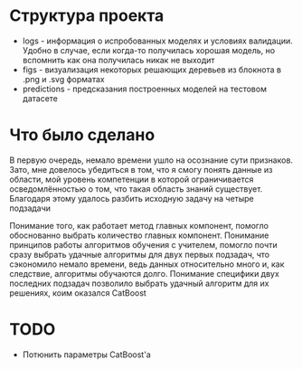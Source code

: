 # Структура проекта

- logs - информация о испробованных моделях и условиях валидации. Удобно в случае, если когда-то получилась хорошая модель, но вспомнить как она получилась никак не выходит
- figs - визуализация некоторых решающих деревьев из блокнота в .png и .svg форматах
- predictions - предсказания построенных моделей на тестовом датасете

# Что было сделано

В первую очередь, немало времени ушло на осознание сути признаков. Зато, мне довелось убедиться в том, что я смогу понять данные из области, мой уровень компетенции в которой ограничивается осведомлённостью о том, что такая область знаний существует. Благодаря этому удалось разбить исходную задачу на четыре подзадачи 

Понимание того, как работает метод главных компонент, помогло обоснованно выбрать количество главных компонент. Понимание принципов работы алгоритмов обучения с учителем, помогло почти сразу выбрать удачные алгоритмы для двух первых подзадач, что сэкономило немало времени, ведь данных относительно много и, как следствие, алгоритмы обучаются долго. Понимание специфики двух последних подзадач позволило выбрать удачный алгоритм для их решениях, коим оказался CatBoost


# TODO
- Потюнить параметры CatBoost'a